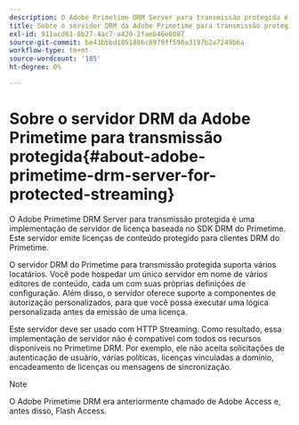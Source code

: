 ```yaml
---
description: O Adobe Primetime DRM Server para transmissão protegida é uma implementação de servidor de licença baseada no SDK DRM do Primetime. Este servidor emite licenças de conteúdo protegido para clientes DRM do Primetime.
title: Sobre o servidor DRM da Adobe Primetime para transmissão protegida
exl-id: 911acd61-8b27-4ac7-a420-2faeb46e8087
source-git-commit: be43bbbd1051886c8979ff590a3197b2a7249b6a
workflow-type: tm+mt
source-wordcount: '185'
ht-degree: 0%

---
```


# Sobre o servidor DRM da Adobe Primetime para transmissão protegida{#about-adobe-primetime-drm-server-for-protected-streaming}

O Adobe Primetime DRM Server para transmissão protegida é uma implementação de servidor de licença baseada no SDK DRM do Primetime. Este servidor emite licenças de conteúdo protegido para clientes DRM do Primetime.

O servidor DRM do Primetime para transmissão protegida suporta vários locatários. Você pode hospedar um único servidor em nome de vários editores de conteúdo, cada um com suas próprias definições de configuração. Além disso, o servidor oferece suporte a componentes de autorização personalizados, para que você possa executar uma lógica personalizada antes da emissão de uma licença.

Este servidor deve ser usado com HTTP Streaming. Como resultado, essa implementação de servidor não é compatível com todos os recursos disponíveis no Primetime DRM. Por exemplo, ele não aceita solicitações de autenticação de usuário, várias políticas, licenças vinculadas a domínio, encadeamento de licenças ou mensagens de sincronização.

>[!NOTE]
>
>O Adobe Primetime DRM era anteriormente chamado de Adobe Access e, antes disso, Flash Access.
